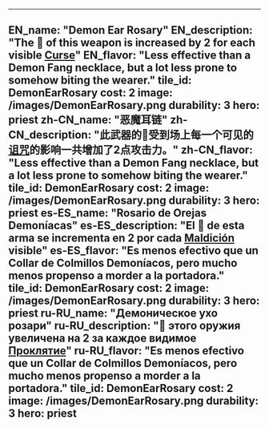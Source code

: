---

EN_name: "Demon Ear Rosary"
EN_description: "The 🔸 of this weapon is increased by 2 for each visible <u>Curse</u>"
EN_flavor: "Less effective than a Demon Fang necklace, but a lot less prone to somehow biting the wearer."
tile_id: DemonEarRosary
cost: 2
image: /images/DemonEarRosary.png
durability: 3
hero: priest
zh-CN_name: "恶魔耳链"
zh-CN_description: "此武器的🔸受到场上每一个可见的<u>诅咒</u>的影响一共增加了2点攻击力。"
zh-CN_flavor: "Less effective than a Demon Fang necklace, but a lot less prone to somehow biting the wearer."
tile_id: DemonEarRosary
cost: 2
image: /images/DemonEarRosary.png
durability: 3
hero: priest
es-ES_name: "Rosario de Orejas Demoníacas"
es-ES_description: "El 🔸 de esta arma se incrementa en 2 por cada <u>Maldición</u> visible"
es-ES_flavor: "Es menos efectivo que un Collar de Colmillos Demoníacos, pero mucho menos propenso a morder a la portadora."
tile_id: DemonEarRosary
cost: 2
image: /images/DemonEarRosary.png
durability: 3
hero: priest
ru-RU_name: "Демоническое ухо розари"
ru-RU_description: "🔸 этого оружия увеличена на 2 за каждое видимое <u>Проклятие</u>"
ru-RU_flavor: "Es menos efectivo que un Collar de Colmillos Demoníacos, pero mucho menos propenso a morder a la portadora."
tile_id: DemonEarRosary
cost: 2
image: /images/DemonEarRosary.png
durability: 3
hero: priest
---